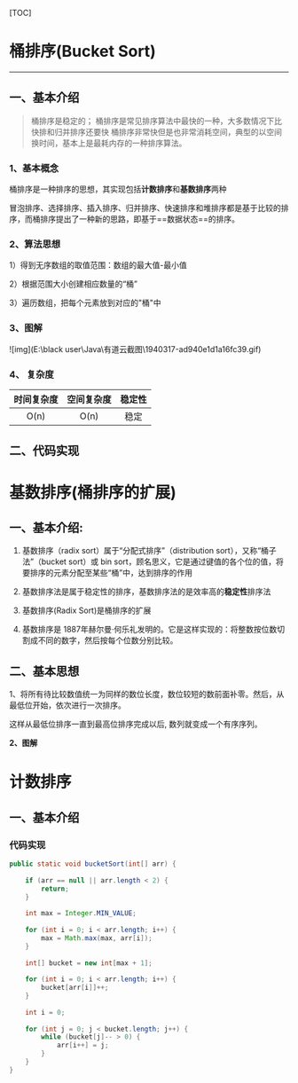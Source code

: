[TOC]







# 桶排序(Bucket Sort)

------

## 一、基本介绍


>桶排序是稳定的；
桶排序是常见排序算法中最快的一种，大多数情况下比快排和归并排序还要快
桶排序非常快但是也非常消耗空间，典型的以空间换时间，基本上是最耗内存的一种排序算法。

### 1、基本概念

桶排序是一种排序的思想，其实现包括**计数排序**和**基数排序**两种

冒泡排序、选择排序、插入排序、归并排序、快速排序和堆排序都是基于比较的排序，而桶排序提出了一种新的思路，即基于==数据状态==的排序。

### 2、算法思想

1）得到无序数组的取值范围：数组的最大值-最小值

2）根据范围大小创建相应数量的“桶”

3）遍历数组，把每个元素放到对应的"桶"中

### 3、图解

![img](E:\black user\Java\有道云截图\1940317-ad940e1d1a16fc39.gif)



### 4、 复杂度

| **时间复杂度** | **空间复杂度** | **稳定性** |
| :------------: | :------------: | :--------: |
|      O(n)      |      O(n)      |    稳定    |



## 二、代码实现







# **基数排序(桶排序的扩展)**

 

## **一、基本介绍:**

 

1) 基数排序（radix sort）属于“分配式排序”（distribution sort），又称“桶子法”（bucket sort）或 bin sort，顾名思义，它是通过键值的各个位的值，将要排序的元素分配至某些“桶”中，达到排序的作用

2) 基数排序法是属于稳定性的排序，基数排序法的是效率高的**稳定性**排序法

3) 基数排序(Radix Sort)是桶排序的扩展

4) 基数排序是 1887年赫尔曼·何乐礼发明的。它是这样实现的：将整数按位数切割成不同的数字，然后按每个位数分别比较。

 

## **二、基本思想**

1、将所有待比较数值统一为同样的数位长度，数位较短的数前面补零。然后，从最低位开始，依次进行一次排序。

这样从最低位排序一直到最高位排序完成以后, 数列就变成一个有序序列。

**2、图解**

































# 计数排序

## 一、基本介绍



### 代码实现

```java
public static void bucketSort(int[] arr) {
    
    if (arr == null || arr.length < 2) {
        return;
    }
    
    int max = Integer.MIN_VALUE;
    
    for (int i = 0; i < arr.length; i++) {
        max = Math.max(max, arr[i]);
    }
    
    int[] bucket = new int[max + 1];
    
    for (int i = 0; i < arr.length; i++) {
        bucket[arr[i]]++;
    }
    
    int i = 0;
    
    for (int j = 0; j < bucket.length; j++) {
        while (bucket[j]-- > 0) {
            arr[i++] = j;
        }
    }
}
```

